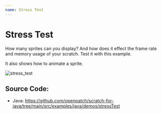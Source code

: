 ```yaml
---
name: Stress Test
---
```


# Stress Test

How many sprites can you display? And how does it effect the frame rate and memory usage of your scratch. Test it with this example.

It also shows how to animate a sprite.

![stress_test](/assets/stress_test.gif)

## Source Code:

- Java: https://github.com/openpatch/scratch-for-java/tree/main/src/examples/java/demos/stressTest

